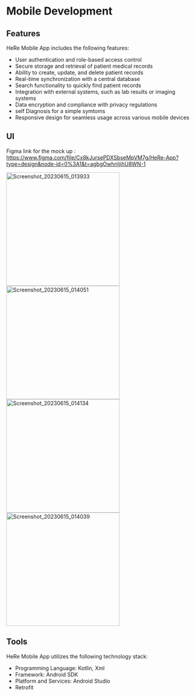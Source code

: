 # Mobile Development

## Features
HeRe Mobile App includes the following features:

- User authentication and role-based access control
- Secure storage and retrieval of patient medical records
- Ability to create, update, and delete patient records
- Real-time synchronization with a central database
- Search functionality to quickly find patient records
- Integration with external systems, such as lab results or imaging systems
- Data encryption and compliance with privacy regulations
- self Diagnosis for a simple symtoms
- Responsive design for seamless usage across various mobile devices

## UI
Figma link for the mock up :
	https://www.figma.com/file/Cx8kJursePDXSbseMpVM7g/HeRe-App?type=design&node-id=0%3A1&t=agbgOwhnIjihU8WN-1

<img src="https://github.com/Rozanmln/capstone-bangkit/assets/72233920/b4a2b47f-c747-4b20-ac6f-bad32a47e5c9" height="300px" alt="Screenshot_20230615_013933">
<img src="https://github.com/Rozanmln/capstone-bangkit/assets/72233920/780b8eb2-ff80-4190-8b09-d05d1f45adf9" height="300px" alt="Screenshot_20230615_014051">
<img src="https://github.com/Rozanmln/capstone-bangkit/assets/72233920/b2ba33ee-e149-447b-a026-c43824577acc" height="300px" alt="Screenshot_20230615_014134">
<img src="https://github.com/Rozanmln/capstone-bangkit/assets/72233920/17078e85-2e92-43e1-b075-69f8bd53e102" height="300px" alt="Screenshot_20230615_014039">

## Tools
HeRe Mobile App utilizes the following technology stack:

- Programming Language: Kotlin, Xml
- Framework: Android SDK
- Platform and Services: Android Studio
- Retrofit
